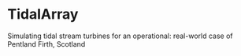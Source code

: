 # TidalArray
Simulating tidal stream turbines for an operational: real-world case of Pentland Firth, Scotland
